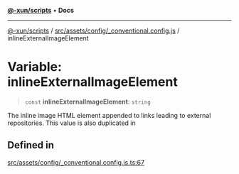 [**@-xun/scripts**](../../../../../README.md) • **Docs**

***

[@-xun/scripts](../../../../../README.md) / [src/assets/config/\_conventional.config.js](../README.md) / inlineExternalImageElement

# Variable: inlineExternalImageElement

> `const` **inlineExternalImageElement**: `string`

The inline image HTML element appended to links leading to external repositories. This value is also duplicated in

## Defined in

[src/assets/config/\_conventional.config.js.ts:67](https://github.com/Xunnamius/xscripts/blob/4fd96d6123f1ac889c89848efd750e2454f43e43/src/assets/config/_conventional.config.js.ts#L67)
